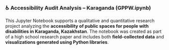 ### ♿ Accessibility Audit Analysis – Karaganda (GPPW.ipynb)

This Jupyter Notebook supports a qualitative and quantitative research project analyzing the **accessibility of public spaces for people with disabilities in Karaganda, Kazakhstan**. The notebook was created as part of a high school research paper and includes both **field-collected data** and **visualizations generated using Python libraries**.
